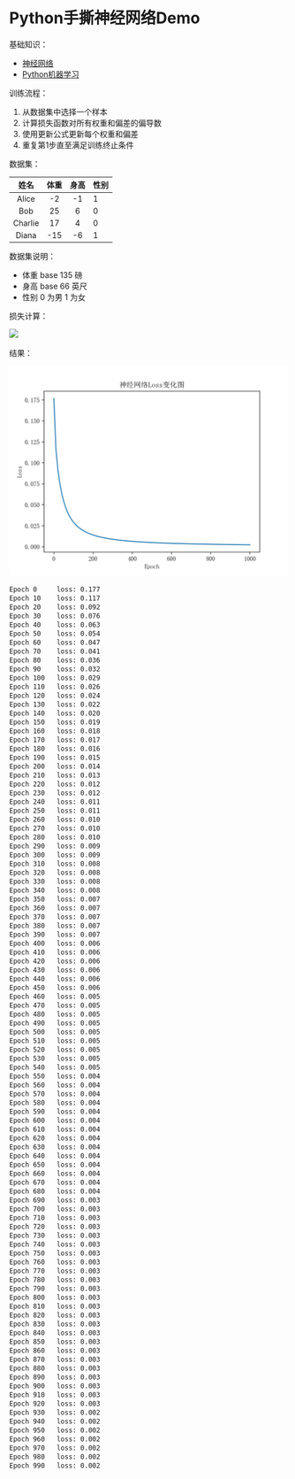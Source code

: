 # Python手撕神经网络Demo

基础知识：
- [神经网络](https://github.com/BlankSpacePlus/python-scikit-learn#%E7%A5%9E%E7%BB%8F%E7%BD%91%E7%BB%9C)
- [Python机器学习](https://github.com/BlankSpacePlus/python-machine-learning)

训练流程：
1. 从数据集中选择一个样本
2. 计算损失函数对所有权重和偏差的偏导数
3. 使用更新公式更新每个权重和偏差
4. 重复第1步直至满足训练终止条件

数据集：

| 姓名 | 体重 | 身高 | 性别 |
|:----:|:----:|:----:|:----|
| Alice | -2 | -1 | 1 |
| Bob | 25 | 6 | 0 |
| Charlie | 17 | 4 | 0 |
| Diana | -15 | -6 | 1 |

数据集说明：
- 体重 base 135 磅
- 身高 base 66 英尺
- 性别 0 为男 1 为女

损失计算：

![](http://latex.codecogs.com/gif.latex?MSE=\frac{1}{n}\sum_{i=1}^{n}(y_{true}-y_{pred})^{2})

结果：

![](images/my-neural-network.png)

```text
Epoch 0 	loss: 0.177
Epoch 10 	loss: 0.117
Epoch 20 	loss: 0.092
Epoch 30 	loss: 0.076
Epoch 40 	loss: 0.063
Epoch 50 	loss: 0.054
Epoch 60 	loss: 0.047
Epoch 70 	loss: 0.041
Epoch 80 	loss: 0.036
Epoch 90 	loss: 0.032
Epoch 100 	loss: 0.029
Epoch 110 	loss: 0.026
Epoch 120 	loss: 0.024
Epoch 130 	loss: 0.022
Epoch 140 	loss: 0.020
Epoch 150 	loss: 0.019
Epoch 160 	loss: 0.018
Epoch 170 	loss: 0.017
Epoch 180 	loss: 0.016
Epoch 190 	loss: 0.015
Epoch 200 	loss: 0.014
Epoch 210 	loss: 0.013
Epoch 220 	loss: 0.012
Epoch 230 	loss: 0.012
Epoch 240 	loss: 0.011
Epoch 250 	loss: 0.011
Epoch 260 	loss: 0.010
Epoch 270 	loss: 0.010
Epoch 280 	loss: 0.010
Epoch 290 	loss: 0.009
Epoch 300 	loss: 0.009
Epoch 310 	loss: 0.008
Epoch 320 	loss: 0.008
Epoch 330 	loss: 0.008
Epoch 340 	loss: 0.008
Epoch 350 	loss: 0.007
Epoch 360 	loss: 0.007
Epoch 370 	loss: 0.007
Epoch 380 	loss: 0.007
Epoch 390 	loss: 0.007
Epoch 400 	loss: 0.006
Epoch 410 	loss: 0.006
Epoch 420 	loss: 0.006
Epoch 430 	loss: 0.006
Epoch 440 	loss: 0.006
Epoch 450 	loss: 0.006
Epoch 460 	loss: 0.005
Epoch 470 	loss: 0.005
Epoch 480 	loss: 0.005
Epoch 490 	loss: 0.005
Epoch 500 	loss: 0.005
Epoch 510 	loss: 0.005
Epoch 520 	loss: 0.005
Epoch 530 	loss: 0.005
Epoch 540 	loss: 0.005
Epoch 550 	loss: 0.004
Epoch 560 	loss: 0.004
Epoch 570 	loss: 0.004
Epoch 580 	loss: 0.004
Epoch 590 	loss: 0.004
Epoch 600 	loss: 0.004
Epoch 610 	loss: 0.004
Epoch 620 	loss: 0.004
Epoch 630 	loss: 0.004
Epoch 640 	loss: 0.004
Epoch 650 	loss: 0.004
Epoch 660 	loss: 0.004
Epoch 670 	loss: 0.004
Epoch 680 	loss: 0.004
Epoch 690 	loss: 0.003
Epoch 700 	loss: 0.003
Epoch 710 	loss: 0.003
Epoch 720 	loss: 0.003
Epoch 730 	loss: 0.003
Epoch 740 	loss: 0.003
Epoch 750 	loss: 0.003
Epoch 760 	loss: 0.003
Epoch 770 	loss: 0.003
Epoch 780 	loss: 0.003
Epoch 790 	loss: 0.003
Epoch 800 	loss: 0.003
Epoch 810 	loss: 0.003
Epoch 820 	loss: 0.003
Epoch 830 	loss: 0.003
Epoch 840 	loss: 0.003
Epoch 850 	loss: 0.003
Epoch 860 	loss: 0.003
Epoch 870 	loss: 0.003
Epoch 880 	loss: 0.003
Epoch 890 	loss: 0.003
Epoch 900 	loss: 0.003
Epoch 910 	loss: 0.003
Epoch 920 	loss: 0.003
Epoch 930 	loss: 0.002
Epoch 940 	loss: 0.002
Epoch 950 	loss: 0.002
Epoch 960 	loss: 0.002
Epoch 970 	loss: 0.002
Epoch 980 	loss: 0.002
Epoch 990 	loss: 0.002
```
